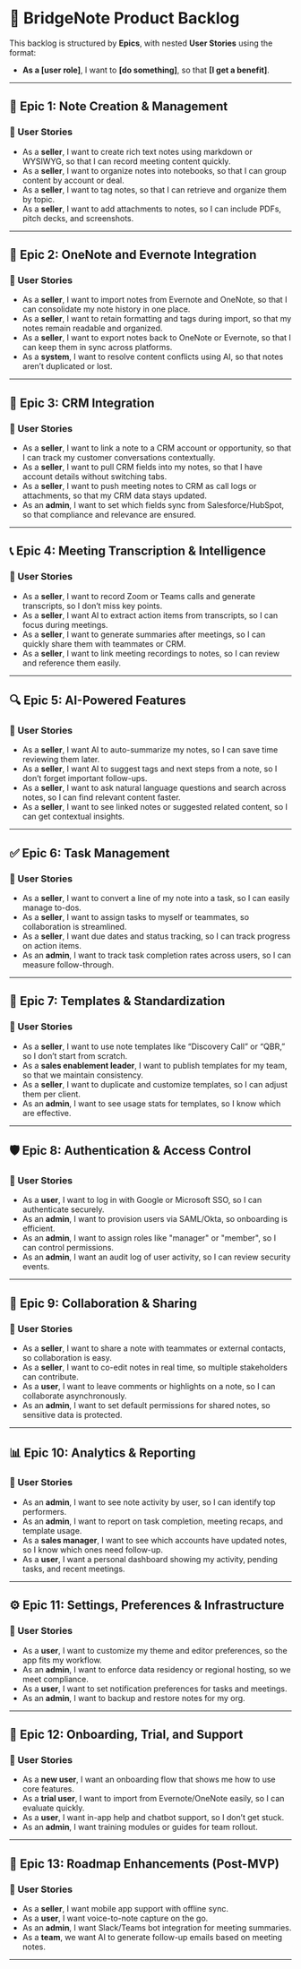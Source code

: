 # 🧾 BridgeNote Product Backlog

This backlog is structured by **Epics**, with nested **User Stories** using the format:

- **As a [user role]**, I want to **[do something]**, so that **[I get a benefit]**.

---

## 🚀 Epic 1: Note Creation & Management

### 🧠 User Stories
- As a **seller**, I want to create rich text notes using markdown or WYSIWYG, so that I can record meeting content quickly.
- As a **seller**, I want to organize notes into notebooks, so that I can group content by account or deal.
- As a **seller**, I want to tag notes, so that I can retrieve and organize them by topic.
- As a **seller**, I want to add attachments to notes, so I can include PDFs, pitch decks, and screenshots.

---

## 🔁 Epic 2: OneNote and Evernote Integration

### 🧠 User Stories
- As a **seller**, I want to import notes from Evernote and OneNote, so that I can consolidate my note history in one place.
- As a **seller**, I want to retain formatting and tags during import, so that my notes remain readable and organized.
- As a **seller**, I want to export notes back to OneNote or Evernote, so that I can keep them in sync across platforms.
- As a **system**, I want to resolve content conflicts using AI, so that notes aren’t duplicated or lost.

---

## 📇 Epic 3: CRM Integration

### 🧠 User Stories
- As a **seller**, I want to link a note to a CRM account or opportunity, so that I can track my customer conversations contextually.
- As a **seller**, I want to pull CRM fields into my notes, so that I have account details without switching tabs.
- As a **seller**, I want to push meeting notes to CRM as call logs or attachments, so that my CRM data stays updated.
- As an **admin**, I want to set which fields sync from Salesforce/HubSpot, so that compliance and relevance are ensured.

---

## 📞 Epic 4: Meeting Transcription & Intelligence

### 🧠 User Stories
- As a **seller**, I want to record Zoom or Teams calls and generate transcripts, so I don’t miss key points.
- As a **seller**, I want AI to extract action items from transcripts, so I can focus during meetings.
- As a **seller**, I want to generate summaries after meetings, so I can quickly share them with teammates or CRM.
- As a **seller**, I want to link meeting recordings to notes, so I can review and reference them easily.

---

## 🔍 Epic 5: AI-Powered Features

### 🧠 User Stories
- As a **seller**, I want AI to auto-summarize my notes, so I can save time reviewing them later.
- As a **seller**, I want AI to suggest tags and next steps from a note, so I don’t forget important follow-ups.
- As a **seller**, I want to ask natural language questions and search across notes, so I can find relevant content faster.
- As a **seller**, I want to see linked notes or suggested related content, so I can get contextual insights.

---

## ✅ Epic 6: Task Management

### 🧠 User Stories
- As a **seller**, I want to convert a line of my note into a task, so I can easily manage to-dos.
- As a **seller**, I want to assign tasks to myself or teammates, so collaboration is streamlined.
- As a **seller**, I want due dates and status tracking, so I can track progress on action items.
- As an **admin**, I want to track task completion rates across users, so I can measure follow-through.

---

## 🧰 Epic 7: Templates & Standardization

### 🧠 User Stories
- As a **seller**, I want to use note templates like “Discovery Call” or “QBR,” so I don’t start from scratch.
- As a **sales enablement leader**, I want to publish templates for my team, so that we maintain consistency.
- As a **seller**, I want to duplicate and customize templates, so I can adjust them per client.
- As an **admin**, I want to see usage stats for templates, so I know which are effective.

---

## 🛡️ Epic 8: Authentication & Access Control

### 🧠 User Stories
- As a **user**, I want to log in with Google or Microsoft SSO, so I can authenticate securely.
- As an **admin**, I want to provision users via SAML/Okta, so onboarding is efficient.
- As an **admin**, I want to assign roles like "manager" or "member", so I can control permissions.
- As an **admin**, I want an audit log of user activity, so I can review security events.

---

## 🤝 Epic 9: Collaboration & Sharing

### 🧠 User Stories
- As a **seller**, I want to share a note with teammates or external contacts, so collaboration is easy.
- As a **seller**, I want to co-edit notes in real time, so multiple stakeholders can contribute.
- As a **user**, I want to leave comments or highlights on a note, so I can collaborate asynchronously.
- As an **admin**, I want to set default permissions for shared notes, so sensitive data is protected.

---

## 📊 Epic 10: Analytics & Reporting

### 🧠 User Stories
- As an **admin**, I want to see note activity by user, so I can identify top performers.
- As an **admin**, I want to report on task completion, meeting recaps, and template usage.
- As a **sales manager**, I want to see which accounts have updated notes, so I know which ones need follow-up.
- As a **user**, I want a personal dashboard showing my activity, pending tasks, and recent meetings.

---

## ⚙️ Epic 11: Settings, Preferences & Infrastructure

### 🧠 User Stories
- As a **user**, I want to customize my theme and editor preferences, so the app fits my workflow.
- As an **admin**, I want to enforce data residency or regional hosting, so we meet compliance.
- As a **user**, I want to set notification preferences for tasks and meetings.
- As an **admin**, I want to backup and restore notes for my org.

---

## 🧪 Epic 12: Onboarding, Trial, and Support

### 🧠 User Stories
- As a **new user**, I want an onboarding flow that shows me how to use core features.
- As a **trial user**, I want to import from Evernote/OneNote easily, so I can evaluate quickly.
- As a **user**, I want in-app help and chatbot support, so I don’t get stuck.
- As an **admin**, I want training modules or guides for team rollout.

---

## 📅 Epic 13: Roadmap Enhancements (Post-MVP)

### 🧠 User Stories
- As a **seller**, I want mobile app support with offline sync.
- As a **user**, I want voice-to-note capture on the go.
- As an **admin**, I want Slack/Teams bot integration for meeting summaries.
- As a **team**, we want AI to generate follow-up emails based on meeting notes.

---
